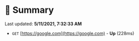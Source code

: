 # 📖 Summary
Last updated: **5/11/2021, 7:32:33 AM**

- `GET` [https://google.com](https://google.com) - **Up** (228ms)
